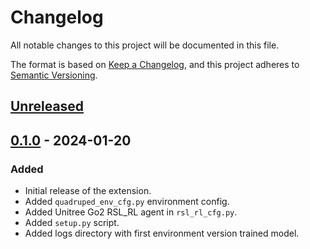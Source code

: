 # Changelog

All notable changes to this project will be documented in this file.

The format is based on [Keep a Changelog](https://keepachangelog.com/en/1.0.0/),
and this project adheres to [Semantic Versioning](https://semver.org/spec/v2.0.0.html).

## [Unreleased]

## [0.1.0] - 2024-01-20

### Added

- Initial release of the extension.
- Added `quadruped_env_cfg.py` environment config.
- Added Unitree Go2 RSL_RL agent in `rsl_rl_cfg.py`.
- Added `setup.py` script.
- Added logs directory with first environment version trained model.

[Unreleased]: https://github.com/felipemohr/IsaacOrbit-Quadruped-RL/compare/v0.1.0...HEAD
[0.1.0]: https://github.com/felipemohr/IsaacOrbit-Quadruped-RL/releases/tag/v0.1.0
